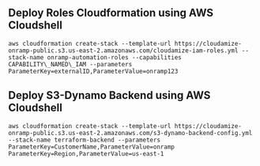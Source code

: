 ## Deploy Roles Cloudformation using AWS Cloudshell
`aws cloudformation create-stack --template-url https://cloudamize-onramp-public.s3.us-east-2.amazonaws.com/cloudamize-iam-roles.yml --stack-name onramp-automation-roles --capabilities CAPABILITY\_NAMED\_IAM --parameters ParameterKey=externalID,ParameterValue=onramp123`

## Deploy S3-Dynamo Backend using AWS Cloudshell
`aws cloudformation create-stack --template-url https://cloudamize-onramp-public.s3.us-east-2.amazonaws.com/s3-dynamo-backend-config.yml  --stack-name terraform-backend --parameters ParameterKey=CustomerName,ParameterValue=onramp ParameterKey=Region,ParameterValue=us-east-1`